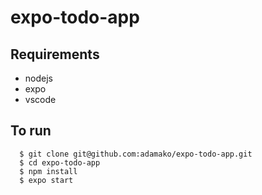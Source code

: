 # expo-todo-app

## Requirements
- nodejs
- expo
- vscode

## To run
```shell
  $ git clone git@github.com:adamako/expo-todo-app.git
  $ cd expo-todo-app
  $ npm install
  $ expo start
```
